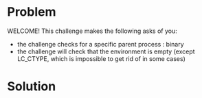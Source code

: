 # Problem
WELCOME! This challenge makes the following asks of you:
- the challenge checks for a specific parent process : binary
- the challenge will check that the environment is empty (except LC_CTYPE, which is impossible to get rid of in some cases)

# Solution
